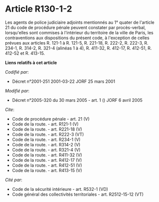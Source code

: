 # Article R130-1-2

Les agents de police judiciaire adjoints mentionnés au 1° quater de l'article 21 du code de procédure pénale peuvent
constater par procès-verbal, lorsqu'elles sont commises à l'intérieur du territoire de la ville de Paris, les contraventions
aux dispositions du présent code, à l'exception de celles prévues aux articles R. 121-1 à R. 121-5, R. 221-18, R. 222-2, R.
222-3, R. 234-1, R. 314-2, R. 321-4 (alinéas 1 à 4), R. 411-32, R. 412-17, R. 412-51, R. 412-52 et R. 413-15.

**Liens relatifs à cet article**

_Codifié par_:

  - Décret n°2001-251 2001-03-22 JORF 25 mars 2001

_Modifié par_:

  - Décret n°2005-320 du 30 mars 2005 - art. 1 () JORF 6 avril 2005

_Cite_:

  - Code de procédure pénale - art. 21 (V)
  - Code de la route. - art. R121-1 (V)
  - Code de la route. - art. R221-18 (V)
  - Code de la route. - art. R222-3 (VT)
  - Code de la route. - art. R234-1 (V)
  - Code de la route. - art. R314-2 (V)
  - Code de la route. - art. R321-4 (V)
  - Code de la route. - art. R411-32 (V)
  - Code de la route. - art. R412-17 (V)
  - Code de la route. - art. R412-51 (V)
  - Code de la route. - art. R413-15 (V)

_Cité par_:

  - Code de la sécurité intérieure - art. R532-1 (VD)
  - Code général des collectivités territoriales - art. R2512-15-12 (VT)
